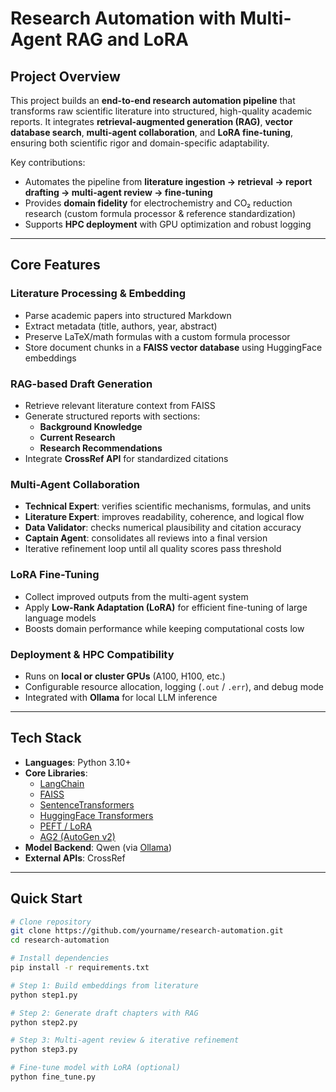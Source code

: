 # Research Automation with Multi-Agent RAG and LoRA

## Project Overview  
This project builds an **end-to-end research automation pipeline** that transforms raw scientific literature into structured, high-quality academic reports. It integrates **retrieval-augmented generation (RAG)**, **vector database search**, **multi-agent collaboration**, and **LoRA fine-tuning**, ensuring both scientific rigor and domain-specific adaptability.  

Key contributions:  
- Automates the pipeline from **literature ingestion → retrieval → report drafting → multi-agent review → fine-tuning**  
- Provides **domain fidelity** for electrochemistry and CO₂ reduction research (custom formula processor & reference standardization)  
- Supports **HPC deployment** with GPU optimization and robust logging  

---

## Core Features  

### Literature Processing & Embedding  
- Parse academic papers into structured Markdown  
- Extract metadata (title, authors, year, abstract)  
- Preserve LaTeX/math formulas with a custom formula processor  
- Store document chunks in a **FAISS vector database** using HuggingFace embeddings  

### RAG-based Draft Generation  
- Retrieve relevant literature context from FAISS  
- Generate structured reports with sections:  
  - **Background Knowledge**  
  - **Current Research**  
  - **Research Recommendations**  
- Integrate **CrossRef API** for standardized citations  

### Multi-Agent Collaboration  
- **Technical Expert**: verifies scientific mechanisms, formulas, and units  
- **Literature Expert**: improves readability, coherence, and logical flow  
- **Data Validator**: checks numerical plausibility and citation accuracy  
- **Captain Agent**: consolidates all reviews into a final version  
- Iterative refinement loop until all quality scores pass threshold  

### LoRA Fine-Tuning  
- Collect improved outputs from the multi-agent system  
- Apply **Low-Rank Adaptation (LoRA)** for efficient fine-tuning of large language models  
- Boosts domain performance while keeping computational costs low  

### Deployment & HPC Compatibility  
- Runs on **local or cluster GPUs** (A100, H100, etc.)  
- Configurable resource allocation, logging (`.out` / `.err`), and debug mode  
- Integrated with **Ollama** for local LLM inference  

---

## Tech Stack  

- **Languages**: Python 3.10+  
- **Core Libraries**:  
  - [LangChain](https://github.com/langchain-ai/langchain)  
  - [FAISS](https://github.com/facebookresearch/faiss)  
  - [SentenceTransformers](https://www.sbert.net/)  
  - [HuggingFace Transformers](https://huggingface.co/transformers/)  
  - [PEFT / LoRA](https://huggingface.co/docs/peft/index)  
  - [AG2 (AutoGen v2)](https://github.com/microsoft/autogen)  
- **Model Backend**: Qwen (via [Ollama](https://ollama.com/))  
- **External APIs**: CrossRef  

---

## Quick Start  

```bash
# Clone repository
git clone https://github.com/yourname/research-automation.git
cd research-automation

# Install dependencies
pip install -r requirements.txt

# Step 1: Build embeddings from literature
python step1.py

# Step 2: Generate draft chapters with RAG
python step2.py

# Step 3: Multi-agent review & iterative refinement
python step3.py

# Fine-tune model with LoRA (optional)
python fine_tune.py
